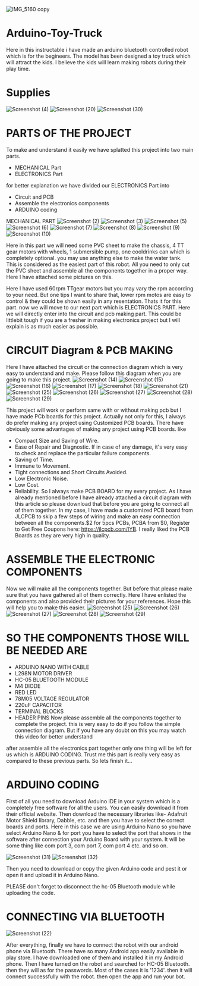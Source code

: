 ![IMG_5160 copy](https://user-images.githubusercontent.com/79990158/206907915-6d815878-6ab4-4279-b4b3-8bad848b99c9.jpg)

# Arduino-Toy-Truck
Here in this instructable i have made an arduino bluetooth controlled robot which is for the begineers. The model has been designed a toy truck which will attract the kids. I believe the kids will learn making robots during their play time.
# Supplies
![Screenshot (4)](https://user-images.githubusercontent.com/79990158/206906890-bd80428f-70f4-427c-890a-3a5051372992.png)
![Screenshot (20)](https://user-images.githubusercontent.com/79990158/206906893-3149f795-6b97-44fc-9fcb-36d0bfdcd6d9.png)
![Screenshot (30)](https://user-images.githubusercontent.com/79990158/206906894-de174424-f05f-4da9-960f-5ad2c75f0f38.png)

# PARTS OF THE PROJECT
To make and understand it easily we have splatted this project into two main parts.

* MECHANICAL Part
* ELECTRONICS Part

for better explanation we have divided our ELECTRONICS Part into

* Circuit and PCB
* Assemble the electronics components
* ARDUINO coding

MECHANICAL PART
![Screenshot (2)](https://user-images.githubusercontent.com/79990158/206907180-e0564647-5d9f-47d3-9c3f-3dbc90095b30.png)
![Screenshot (3)](https://user-images.githubusercontent.com/79990158/206907189-99231c35-44b9-4ff6-8124-1f5d01ae4720.png)
![Screenshot (5)](https://user-images.githubusercontent.com/79990158/206907192-35defe82-bb02-464a-960f-7af826a2bd44.png)
![Screenshot (6)](https://user-images.githubusercontent.com/79990158/206907197-7d28e561-5704-42ba-ab9c-596a524fe624.png)
![Screenshot (7)](https://user-images.githubusercontent.com/79990158/206907201-67b6a95a-ee63-4f08-ade3-233765d9e252.png)
![Screenshot (8)](https://user-images.githubusercontent.com/79990158/206907205-485c9757-ae7f-4916-87eb-c9d5ba28e8b0.png)
![Screenshot (9)](https://user-images.githubusercontent.com/79990158/206907207-12300592-960c-435f-80de-6420717ee124.png)
![Screenshot (10)](https://user-images.githubusercontent.com/79990158/206907208-0df3e7ea-1551-4bf5-8495-70cefae89d3d.png)

Here in this part we will need some PVC sheet to make the chassis, 4 TT gear motors with wheels, 1 submersible pump, one cooldrinks can which is completely optional. you may use anything else to make the water tank. This is considered as the easiest part of this robot. All you need to only cut the PVC sheet and assemble all the components together in a proper way. Here I have attached some pictures on this.

Here I have used 60rpm TTgear motors but you may vary the rpm according to your need. But one tips I want to share that, lower rpm motos are easy to control & they could be shown easily in any resentation. Thats it for this part. now we will move to our next part which is ELECTRONICS PART. Here we will directly enter into the circuit and pcb making part. This could be littlebit tough if you are a fresher in making electronics project but I will explain is as much easier as possible.

# CIRCUIT Diagram & PCB MAKING

Here I have attached the circuit or the connection diagram which is very easy to understand and make. Please follow this diagram when you are going to make this project.
![Screenshot (14)](https://user-images.githubusercontent.com/79990158/206907280-566a1de1-d284-405c-a70f-cd9c6ca129dd.png)
![Screenshot (15)](https://user-images.githubusercontent.com/79990158/206907283-68e91ed8-bff0-474f-b60a-9f1371b9e4fc.png)
![Screenshot (16)](https://user-images.githubusercontent.com/79990158/206907286-d89fad83-abda-4cb9-9a1e-2b9a15262b32.png)
![Screenshot (17)](https://user-images.githubusercontent.com/79990158/206907288-1e7c4ae9-ce56-466c-9ba8-40fa8a8feb85.png)
![Screenshot (18)](https://user-images.githubusercontent.com/79990158/206907291-320973e6-1a96-4b07-9065-4aabbe20e62e.png)
![Screenshot (21)](https://user-images.githubusercontent.com/79990158/206907293-8fb26363-b8eb-4141-bbc0-882d3d7217e5.png)
![Screenshot (25)](https://user-images.githubusercontent.com/79990158/206907296-6a23befc-30eb-42fa-ba84-441d0d4a2b98.png)
![Screenshot (26)](https://user-images.githubusercontent.com/79990158/206907300-066e2022-22a8-4a34-b165-429e894bd308.png)
![Screenshot (27)](https://user-images.githubusercontent.com/79990158/206907301-9dbe20f0-aa83-4210-b13f-19a13a71a6dc.png)
![Screenshot (28)](https://user-images.githubusercontent.com/79990158/206907304-3f2698d4-b7d3-406c-ad35-2cc8fc450697.png)
![Screenshot (29)](https://user-images.githubusercontent.com/79990158/206907305-0fad7fca-9436-4be7-aee7-ed34715f78ed.png)

This project will work or perform same with or without making pcb but I have made PCb boards for this project. Actually not only for this, I always do prefer making any project using Customized PCB boards. There have obviously some advantages of making any project using PCB boards. like

* Compact Size and Saving of Wire.
* Ease of Repair and Diagnostic. If in case of any damage, it's very easy to check and replace the particular failure components.
* Saving of Time.
* Immune to Movement.
* Tight connections and Short Circuits Avoided.
* Low Electronic Noise.
* Low Cost.
* Reliability.
So I always make PCB BOARD for my every project. As I have already mentioned before I have already attached a circuit diagram with this article so please download that before you are going to connect all of them together. In my case, I have made a customized PCB board from JLCPCB to skip a few steps of wiring and make an easy connection between all the components.$2 for 5pcs PCBs, PCBA from $0, Register to Get Free Coupons here: https://jlcpcb.com/IYB. I really liked the PCB Boards as they are very high in quality.

# ASSEMBLE THE ELECTRONIC COMPONENTS
Now we will make all the components together. But before that please make sure that you have gathered all of them correctly. Here I have enlisted the components and also provided their pictures for your references. Hope this will help you to make this easier.
![Screenshot (25)](https://user-images.githubusercontent.com/79990158/206907492-02b3ea1d-767f-48df-b50d-6d59f5e8bee3.png)
![Screenshot (26)](https://user-images.githubusercontent.com/79990158/206907503-1abaf805-ad57-4cb6-b3b4-f75ff1cc07b0.png)
![Screenshot (27)](https://user-images.githubusercontent.com/79990158/206907507-02734bec-e7d2-4b4f-b74a-d73511c67f70.png)
![Screenshot (28)](https://user-images.githubusercontent.com/79990158/206907518-059b37e5-427c-4a1c-8c7c-74507ad03f95.png)
![Screenshot (29)](https://user-images.githubusercontent.com/79990158/206907527-c3a6ed63-2ace-4c15-9559-c9dfb0e6d853.png)

# SO THE COMPONENTS THOSE WILL BE NEEDED ARE
* ARDUINO NANO WITH CABLE
* L298N MOTOR DRIVER
* HC-05 BLUETOOTH MODULE
* M4 DIODE
* RED LED
* 78M05 VOLTAGE REGULATOR
* 220uF CAPACITOR
* TERMINAL BLOCKS
* HEADER PINS
Now please assemble all the components together to complete the project. this is very easy to do if you follow the simple connection diagram. But if you have any doubt on this you may watch this video for better understand

after assemble all the electronics part together only one thing will be left for us which is ARDUINO CODING. Trust me this part is really very easy as compared to these previous parts. So lets finish it...

# ARDUINO CODING
First of all you need to download Arduino IDE in your system which is a completely free software for all the users. You can easily download it from their official website. Then download the necessary libraries like- Adafruit Motor Shield library, Dabble, etc. and then you have to select the correct boards and ports. Here in this case we are using Arduino Nano so you have select Arduino Nano & for port you have to select the port that shows in the software after connection your Arduino Board with your system. It will be some thing like com port 3, com port 7, com port 4 etc. and so on.

![Screenshot (31)](https://user-images.githubusercontent.com/79990158/206907606-34df308d-8b36-4843-a765-a678ae217b25.png)
![Screenshot (32)](https://user-images.githubusercontent.com/79990158/206907609-baafbbd7-195b-4cab-ae7d-068b7750797f.png)

Then you need to download or copy the given Arduino code and pest it or open it and upload it in Arduino Nano.

PLEASE don't forget to disconnect the hc-05 Bluetooth module while uploading the code.

# CONNECTING VIA BLUETOOTH
![Screenshot (22)](https://user-images.githubusercontent.com/79990158/206907674-d8c69871-3871-4aba-83e9-18375889fceb.png)

After everything, finally we have to connect the robot with our android phone via Bluetooth. There have so many Android app easily available in play store. I have downloaded one of them and installed it in my Android phone. Then I have turned on the robot and searched for HC-05 Bluetooth. then they will as for the passwords. Most of the cases it is '1234'. then it will connect successfully with the robot. then open the app and run your bot.


